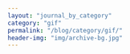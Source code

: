 ```yaml
---
layout: "journal_by_category"
category: "gif"
permalink: "/blog/category/gif/"
header-img: "img/archive-bg.jpg"
---
```

